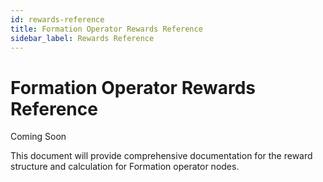 ```yaml
---
id: rewards-reference
title: Formation Operator Rewards Reference
sidebar_label: Rewards Reference
---
```


# Formation Operator Rewards Reference

Coming Soon

This document will provide comprehensive documentation for the reward structure and calculation for Formation operator nodes. 